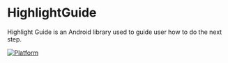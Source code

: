 # HighlightGuide
Highlight Guide is an Android library used to guide user how to do the next step.

[![Platform](https://img.shields.io/badge/platform-android-green.svg)](http://developer.android.com/index.html)





